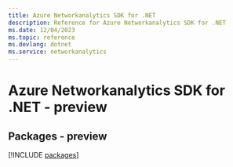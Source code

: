 ```yaml
---
title: Azure Networkanalytics SDK for .NET
description: Reference for Azure Networkanalytics SDK for .NET
ms.date: 12/04/2023
ms.topic: reference
ms.devlang: dotnet
ms.service: networkanalytics
---
```

# Azure Networkanalytics SDK for .NET - preview
## Packages - preview
[!INCLUDE [packages](networkanalytics-index.md)]